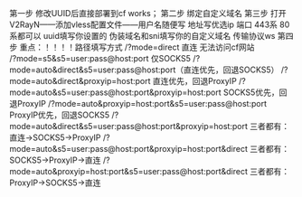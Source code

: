 第一步  修改UUID后直接部署到cf works；
第二步  绑定自定义域名
第三步  打开V2RayN——添加vless配置文件——用户名随便写 地址写优选ip  端口 443系  80系都可以   uuid填写你设置的    伪装域名和sni填写你的自定义域名   传输协议ws
第四步 重点：！！！！路径填写方式  /?mode=direct   直连  无法访问cf网站  
                               /?mode=s5&s5=user:pass@host:port    仅SOCKS5
                               /?mode=auto&direct&s5=user:pass@host:port（直连优先，回退SOCKS5）
/?mode=auto&direct&proxyip=host:port    直连优先，回退ProxyIP
/?mode=auto&s5=user:pass@host:port&proxyip=host:port    SOCKS5优先，回退ProxyIP
/?mode=auto&proxyip=host:port&s5=user:pass@host:port     ProxyIP优先，回退SOCKS5
/?mode=auto&direct&s5=user:pass@host:port&proxyip=host:port     三者都有：直连→SOCKS5→ProxyIP 
/?mode=auto&s5=user:pass@host:port&proxyip=host:port&direct    三者都有：SOCKS5→ProxyIP→直连 
/?mode=auto&proxyip=host:port&s5=user:pass@host:port&direct     三者都有：ProxyIP→SOCKS5→直连 
